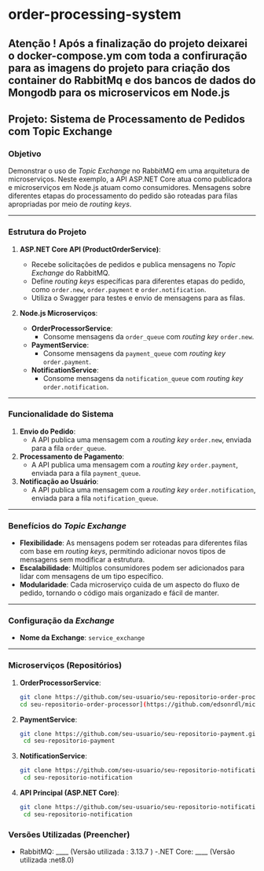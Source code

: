 # order-processing-system

## Atenção ! Após a finalização do projeto deixarei o docker-compose.ym com toda a confiruração para as imagens do projeto para criação dos container do RabbitMq e dos bancos de dados do Mongodb para os microservicos em Node.js

## Projeto: Sistema de Processamento de Pedidos com Topic Exchange

### Objetivo

Demonstrar o uso de *Topic Exchange* no RabbitMQ em uma arquitetura de microserviços. Neste exemplo, a API ASP.NET Core atua como publicadora e microserviços em Node.js atuam como consumidores. Mensagens sobre diferentes etapas do processamento do pedido são roteadas para filas apropriadas por meio de *routing keys*.

---

### Estrutura do Projeto

1. **ASP.NET Core API (ProductOrderService)**:
   - Recebe solicitações de pedidos e publica mensagens no *Topic Exchange* do RabbitMQ.
   - Define *routing keys* específicas para diferentes etapas do pedido, como `order.new`, `order.payment` e `order.notification`.
   - Utiliza o Swagger para testes e envio de mensagens para as filas.

2. **Node.js Microserviços**:
   - **OrderProcessorService**:
     - Consome mensagens da `order_queue` com *routing key* `order.new`.
   - **PaymentService**:
     - Consome mensagens da `payment_queue` com *routing key* `order.payment`.
   - **NotificationService**:
     - Consome mensagens da `notification_queue` com *routing key* `order.notification`.

---

### Funcionalidade do Sistema

1. **Envio do Pedido**:
   - A API publica uma mensagem com a *routing key* `order.new`, enviada para a fila `order_queue`.
2. **Processamento de Pagamento**:
   - A API publica uma mensagem com a *routing key* `order.payment`, enviada para a fila `payment_queue`.
3. **Notificação ao Usuário**:
   - A API publica uma mensagem com a *routing key* `order.notification`, enviada para a fila `notification_queue`.

---

### Benefícios do *Topic Exchange*

- **Flexibilidade**: As mensagens podem ser roteadas para diferentes filas com base em *routing keys*, permitindo adicionar novos tipos de mensagens sem modificar a estrutura.
- **Escalabilidade**: Múltiplos consumidores podem ser adicionados para lidar com mensagens de um tipo específico.
- **Modularidade**: Cada microserviço cuida de um aspecto do fluxo de pedido, tornando o código mais organizado e fácil de manter.

---

### Configuração da *Exchange*

- **Nome da Exchange**: `service_exchange`

---

### Microserviços (Repositórios)

1. **OrderProcessorService**:
   ```bash
   git clone https://github.com/seu-usuario/seu-repositorio-order-processor.git
   cd seu-repositorio-order-processor](https://github.com/edsonrdl/micro-service-order.git
2. **PaymentService**:
   ```bash
   git clone https://github.com/seu-usuario/seu-repositorio-payment.git
    cd seu-repositorio-payment
3. **NotificationService**:
   ```bash
   git clone https://github.com/seu-usuario/seu-repositorio-notification.git
    cd seu-repositorio-notification
3. **API Principal (ASP.NET Core)**:
   ```bash
   git clone https://github.com/seu-usuario/seu-repositorio-notification.git
    cd seu-repositorio-notification
   
### Versões Utilizadas (Preencher)
   - RabbitMQ: ____ (Versão utilizada : 3.13.7 )
   -.NET Core: ____ (Versão utilizada :net8.0)
